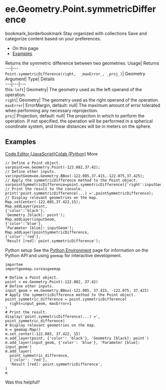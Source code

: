  
#  ee.Geometry.Point.symmetricDifference
bookmark_borderbookmark Stay organized with collections  Save and categorize content based on your preferences.
  * On this page
  * [Examples](https://developers.google.com/earth-engine/apidocs/ee-geometry-point-symmetricdifference#examples)


Returns the symmetric difference between two geometries. 
Usage| Returns  
---|---  
`Point.symmetricDifference(right,  _maxError_, _proj_)`| Geometry  
Argument| Type| Details  
---|---|---  
this: `left`| Geometry| The geometry used as the left operand of the operation.  
`right`| Geometry| The geometry used as the right operand of the operation.  
`maxError`| ErrorMargin, default: null| The maximum amount of error tolerated when performing any necessary reprojection.  
`proj`| Projection, default: null| The projection in which to perform the operation. If not specified, the operation will be performed in a spherical coordinate system, and linear distances will be in meters on the sphere.  
## Examples
[Code Editor (JavaScript)](https://developers.google.com/earth-engine/apidocs/ee-geometry-point-symmetricdifference#code-editor-javascript-sample)[Colab (Python)](https://developers.google.com/earth-engine/apidocs/ee-geometry-point-symmetricdifference#colab-python-sample) More
```
// Define a Point object.
varpoint=ee.Geometry.Point(-122.082,37.42);
// Define other inputs.
varinputGeom=ee.Geometry.BBox(-122.085,37.415,-122.075,37.425);
// Apply the symmetricDifference method to the Point object.
varpointSymmetricDifference=point.symmetricDifference({'right':inputGeom,'maxError':1});
// Print the result to the console.
print('point.symmetricDifference(...) =',pointSymmetricDifference);
// Display relevant geometries on the map.
Map.setCenter(-122.085,37.422,15);
Map.addLayer(point,
{'color':'black'},
'Geometry [black]: point');
Map.addLayer(inputGeom,
{'color':'blue'},
'Parameter [blue]: inputGeom');
Map.addLayer(pointSymmetricDifference,
{'color':'red'},
'Result [red]: point.symmetricDifference');
```
Python setup
See the [ Python Environment](https://developers.google.com/earth-engine/guides/python_install) page for information on the Python API and using `geemap` for interactive development.
```
importee
importgeemap.coreasgeemap
```
```
# Define a Point object.
point = ee.Geometry.Point(-122.082, 37.42)
# Define other inputs.
input_geom = ee.Geometry.BBox(-122.085, 37.415, -122.075, 37.425)
# Apply the symmetricDifference method to the Point object.
point_symmetric_difference = point.symmetricDifference(
  right=input_geom, maxError=1
)
# Print the result.
display('point.symmetricDifference(...) =', point_symmetric_difference)
# Display relevant geometries on the map.
m = geemap.Map()
m.set_center(-122.085, 37.422, 15)
m.add_layer(point, {'color': 'black'}, 'Geometry [black]: point')
m.add_layer(input_geom, {'color': 'blue'}, 'Parameter [blue]: input_geom')
m.add_layer(
  point_symmetric_difference,
  {'color': 'red'},
  'Result [red]: point.symmetricDifference',
)
m
```

Was this helpful?
